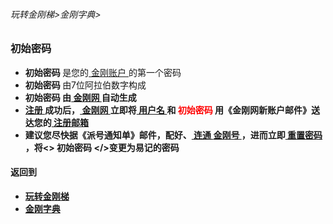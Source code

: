 ###### 玩转金刚梯>金刚字典>

### 初始密码
- <strong> 初始密码 </strong >是您的[ 金刚账户 ]()的第一个密码
- <strong> 初始密码 </strong >由7位阿拉伯数字构成
- <strong> 初始密码 </font>由[ 金刚网 ]()自动生成
- [ 注册 ](https://github.com/a2zitpro/web/blob/master/l2_reg.md)成功后，[ 金刚网 ]()立即将[ 用户名 ]()和<font color="Red"> 初始密码 </font>用《金刚网新账户邮件》送达您的[ 注册邮箱 ]()
- 建议您尽快据《派号通知单》邮件，配好、[ 连通 ]()[ 金刚号 ]()，进而立即[ 重置密码 ]()，将<> 初始密码 </>变更为易记的密码


#### 返回到
- [玩转金刚梯](https://github.com/a2zitpro/web/blob/master/LadderFree/A.md)
- [金刚字典](https://github.com/a2zitpro/web/blob/master/LadderFree/kkDictionary/KKDictionary.md)

